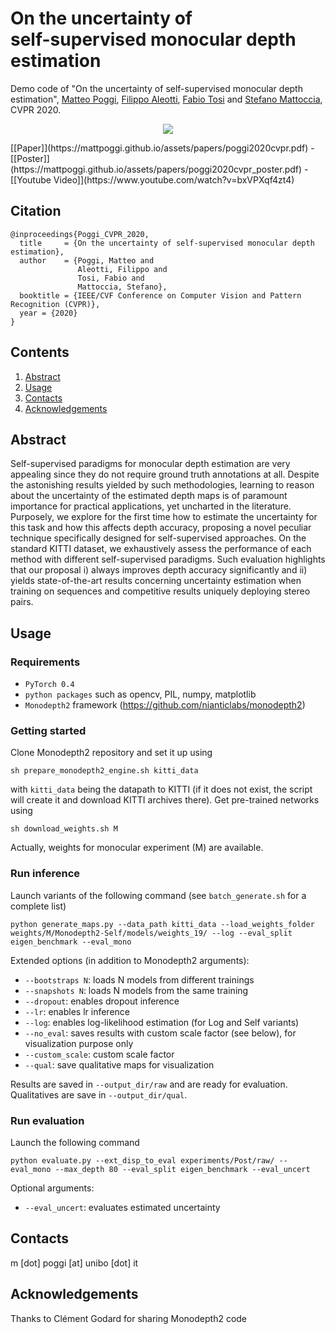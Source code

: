 # On the uncertainty of <br> self-supervised monocular depth estimation

Demo code of "On the uncertainty of self-supervised monocular depth estimation", [Matteo Poggi](https://vision.disi.unibo.it/~mpoggi/), [Filippo Aleotti](https://filippoaleotti.github.io/website/), [Fabio Tosi](https://vision.disi.unibo.it/~ftosi/) and [Stefano Mattoccia](https://vision.disi.unibo.it/~smatt/), CVPR 2020.

<p align="center"> 
<img src=https://mattpoggi.github.io/assets/img/uncertainty/poggi2020cvpr.gif>
</p>
[[Paper]](https://mattpoggi.github.io/assets/papers/poggi2020cvpr.pdf) - [[Poster]](https://mattpoggi.github.io/assets/papers/poggi2020cvpr_poster.pdf) - [[Youtube Video]](https://www.youtube.com/watch?v=bxVPXqf4zt4)

## Citation
```shell
@inproceedings{Poggi_CVPR_2020,
  title     = {On the uncertainty of self-supervised monocular depth estimation},
  author    = {Poggi, Matteo and
               Aleotti, Filippo and
               Tosi, Fabio and
               Mattoccia, Stefano},
  booktitle = {IEEE/CVF Conference on Computer Vision and Pattern Recognition (CVPR)},
  year = {2020}
}
```   

## Contents

1. [Abstract](#abstract)
2. [Usage](#usage)
3. [Contacts](#contacts)
4. [Acknowledgements](#acknowledgements)

## Abstract

Self-supervised paradigms for monocular depth estimation are very appealing since they do not require ground truth annotations at all. Despite the astonishing results yielded by such methodologies, learning to reason about the uncertainty of the estimated depth maps is of paramount importance for practical applications, yet uncharted in the literature. Purposely, we explore for the first time how to estimate the uncertainty for this task and how this affects depth accuracy, proposing a novel peculiar technique specifically designed for self-supervised approaches. On the standard KITTI dataset, we exhaustively assess the performance of each method with different self-supervised paradigms. Such evaluation highlights that our proposal i) always improves depth accuracy significantly and ii) yields state-of-the-art results concerning uncertainty estimation when training on sequences and competitive results uniquely deploying stereo pairs. 

## Usage

### Requirements

* `PyTorch 0.4` 
* `python packages` such as opencv, PIL, numpy, matplotlib
* `Monodepth2` framework (https://github.com/nianticlabs/monodepth2)

### Getting started

Clone Monodepth2 repository and set it up using

```shell
sh prepare_monodepth2_engine.sh kitti_data
```
with `kitti_data` being the datapath to KITTI (if it does not exist, the script will create it and download KITTI archives there). 
Get pre-trained networks using

```
sh download_weights.sh M
```
Actually, weights for monocular experiment (M) are available.

### Run inference

Launch variants of the following command (see `batch_generate.sh` for a complete list)

```shell
python generate_maps.py --data_path kitti_data --load_weights_folder weights/M/Monodepth2-Self/models/weights_19/ --log --eval_split eigen_benchmark --eval_mono
```

Extended options (in addition to Monodepth2 arguments):
* `--bootstraps N`: loads N models from different trainings
* `--snapshots N`: loads N models from the same training
* `--dropout`: enables dropout inference
* `--lr`: enables lr inference
* `--log`: enables log-likelihood estimation (for Log and Self variants)
* `--no_eval`: saves results with custom scale factor (see below), for visualization purpose only
* `--custom_scale`: custom scale factor
* `--qual`: save qualitative maps for visualization

Results are saved in `--output_dir/raw` and are ready for evaluation. Qualitatives are save in `--output_dir/qual`.

### Run evaluation

Launch the following command

```shell
python evaluate.py --ext_disp_to_eval experiments/Post/raw/ --eval_mono --max_depth 80 --eval_split eigen_benchmark --eval_uncert
```

Optional arguments:
* `--eval_uncert`: evaluates estimated uncertainty

## Contacts
m [dot] poggi [at] unibo [dot] it

## Acknowledgements

Thanks to Clément Godard for sharing Monodepth2 code
